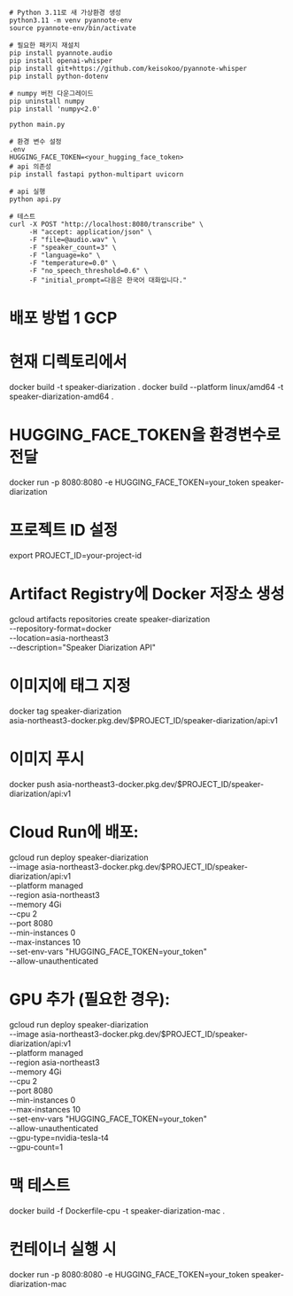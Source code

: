 ```shell
# Python 3.11로 새 가상환경 생성
python3.11 -m venv pyannote-env
source pyannote-env/bin/activate

# 필요한 패키지 재설치
pip install pyannote.audio
pip install openai-whisper
pip install git+https://github.com/keisokoo/pyannote-whisper
pip install python-dotenv

# numpy 버전 다운그레이드
pip uninstall numpy
pip install 'numpy<2.0'

python main.py
```

```shell
# 환경 변수 설정
.env
HUGGING_FACE_TOKEN=<your_hugging_face_token>
# api 의존성
pip install fastapi python-multipart uvicorn

# api 실행
python api.py

# 테스트
curl -X POST "http://localhost:8080/transcribe" \
     -H "accept: application/json" \
     -F "file=@audio.wav" \
     -F "speaker_count=3" \
     -F "language=ko" \
     -F "temperature=0.0" \
     -F "no_speech_threshold=0.6" \
     -F "initial_prompt=다음은 한국어 대화입니다."
```

# 배포 방법 1 GCP
# 현재 디렉토리에서
docker build -t speaker-diarization .
docker build --platform linux/amd64 -t speaker-diarization-amd64 .
# HUGGING_FACE_TOKEN을 환경변수로 전달
docker run -p 8080:8080 -e HUGGING_FACE_TOKEN=your_token speaker-diarization
# 프로젝트 ID 설정
export PROJECT_ID=your-project-id

# Artifact Registry에 Docker 저장소 생성
gcloud artifacts repositories create speaker-diarization \
    --repository-format=docker \
    --location=asia-northeast3 \
    --description="Speaker Diarization API"

# 이미지에 태그 지정
docker tag speaker-diarization \
    asia-northeast3-docker.pkg.dev/$PROJECT_ID/speaker-diarization/api:v1

# 이미지 푸시
docker push asia-northeast3-docker.pkg.dev/$PROJECT_ID/speaker-diarization/api:v1

# Cloud Run에 배포:
gcloud run deploy speaker-diarization \
  --image asia-northeast3-docker.pkg.dev/$PROJECT_ID/speaker-diarization/api:v1 \
  --platform managed \
  --region asia-northeast3 \
  --memory 4Gi \
  --cpu 2 \
  --port 8080 \
  --min-instances 0 \
  --max-instances 10 \
  --set-env-vars "HUGGING_FACE_TOKEN=your_token" \
  --allow-unauthenticated

<!-- memory 4Gi: 메모리 할당
cpu 2: CPU 코어 수
min-instances 0: Serverless (요청 없을 때 0개)
max-instances 10: 최대 인스턴스 수
allow-unauthenticated: 공개 접근 허용 -->

# GPU 추가 (필요한 경우):
gcloud run deploy speaker-diarization \
  --image asia-northeast3-docker.pkg.dev/$PROJECT_ID/speaker-diarization/api:v1 \
  --platform managed \
  --region asia-northeast3 \
  --memory 4Gi \
  --cpu 2 \
  --port 8080 \
  --min-instances 0 \
  --max-instances 10 \
  --set-env-vars "HUGGING_FACE_TOKEN=your_token" \
  --allow-unauthenticated \
  --gpu-type=nvidia-tesla-t4 \
  --gpu-count=1


# 맥 테스트
docker build -f Dockerfile-cpu -t speaker-diarization-mac .
# 컨테이너 실행 시
docker run -p 8080:8080 -e HUGGING_FACE_TOKEN=your_token speaker-diarization-mac